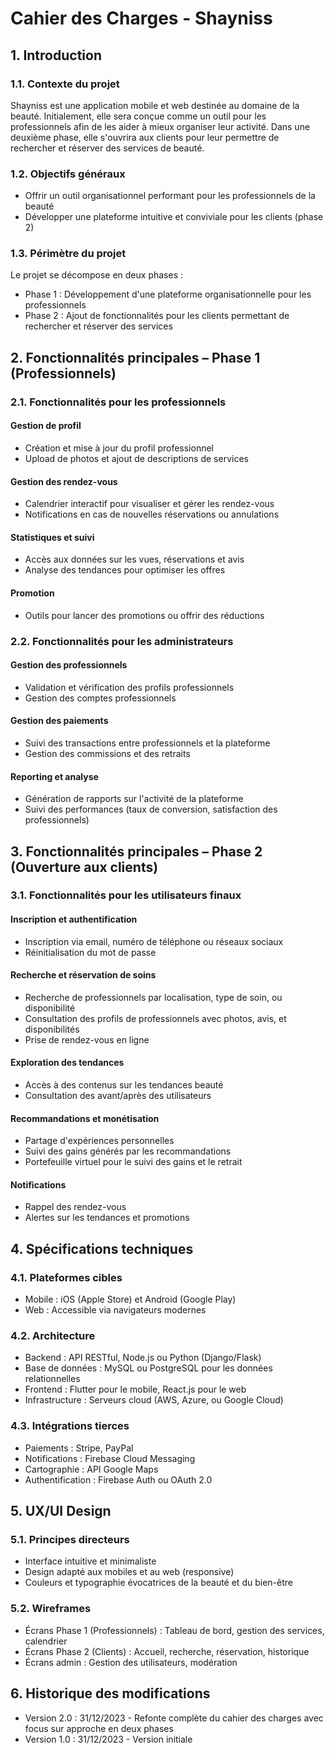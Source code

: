 # Cahier des Charges - Shayniss

## 1. Introduction

### 1.1. Contexte du projet
Shayniss est une application mobile et web destinée au domaine de la beauté. Initialement, elle sera conçue comme un outil pour les professionnels afin de les aider à mieux organiser leur activité. Dans une deuxième phase, elle s'ouvrira aux clients pour leur permettre de rechercher et réserver des services de beauté.

### 1.2. Objectifs généraux
- Offrir un outil organisationnel performant pour les professionnels de la beauté
- Développer une plateforme intuitive et conviviale pour les clients (phase 2)

### 1.3. Périmètre du projet
Le projet se décompose en deux phases :
- Phase 1 : Développement d'une plateforme organisationnelle pour les professionnels
- Phase 2 : Ajout de fonctionnalités pour les clients permettant de rechercher et réserver des services

## 2. Fonctionnalités principales – Phase 1 (Professionnels)

### 2.1. Fonctionnalités pour les professionnels

#### Gestion de profil
- Création et mise à jour du profil professionnel
- Upload de photos et ajout de descriptions de services

#### Gestion des rendez-vous
- Calendrier interactif pour visualiser et gérer les rendez-vous
- Notifications en cas de nouvelles réservations ou annulations

#### Statistiques et suivi
- Accès aux données sur les vues, réservations et avis
- Analyse des tendances pour optimiser les offres

#### Promotion
- Outils pour lancer des promotions ou offrir des réductions

### 2.2. Fonctionnalités pour les administrateurs

#### Gestion des professionnels
- Validation et vérification des profils professionnels
- Gestion des comptes professionnels

#### Gestion des paiements
- Suivi des transactions entre professionnels et la plateforme
- Gestion des commissions et des retraits

#### Reporting et analyse
- Génération de rapports sur l'activité de la plateforme
- Suivi des performances (taux de conversion, satisfaction des professionnels)

## 3. Fonctionnalités principales – Phase 2 (Ouverture aux clients)

### 3.1. Fonctionnalités pour les utilisateurs finaux

#### Inscription et authentification
- Inscription via email, numéro de téléphone ou réseaux sociaux
- Réinitialisation du mot de passe

#### Recherche et réservation de soins
- Recherche de professionnels par localisation, type de soin, ou disponibilité
- Consultation des profils de professionnels avec photos, avis, et disponibilités
- Prise de rendez-vous en ligne

#### Exploration des tendances
- Accès à des contenus sur les tendances beauté
- Consultation des avant/après des utilisateurs

#### Recommandations et monétisation
- Partage d'expériences personnelles
- Suivi des gains générés par les recommandations
- Portefeuille virtuel pour le suivi des gains et le retrait

#### Notifications
- Rappel des rendez-vous
- Alertes sur les tendances et promotions

## 4. Spécifications techniques

### 4.1. Plateformes cibles
- Mobile : iOS (Apple Store) et Android (Google Play)
- Web : Accessible via navigateurs modernes

### 4.2. Architecture
- Backend : API RESTful, Node.js ou Python (Django/Flask)
- Base de données : MySQL ou PostgreSQL pour les données relationnelles
- Frontend : Flutter pour le mobile, React.js pour le web
- Infrastructure : Serveurs cloud (AWS, Azure, ou Google Cloud)

### 4.3. Intégrations tierces
- Paiements : Stripe, PayPal
- Notifications : Firebase Cloud Messaging
- Cartographie : API Google Maps
- Authentification : Firebase Auth ou OAuth 2.0

## 5. UX/UI Design

### 5.1. Principes directeurs
- Interface intuitive et minimaliste
- Design adapté aux mobiles et au web (responsive)
- Couleurs et typographie évocatrices de la beauté et du bien-être

### 5.2. Wireframes
- Écrans Phase 1 (Professionnels) : Tableau de bord, gestion des services, calendrier
- Écrans Phase 2 (Clients) : Accueil, recherche, réservation, historique
- Écrans admin : Gestion des utilisateurs, modération

## 6. Historique des modifications
- Version 2.0 : 31/12/2023 - Refonte complète du cahier des charges avec focus sur approche en deux phases
- Version 1.0 : 31/12/2023 - Version initiale
